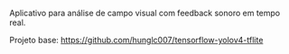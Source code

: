 Aplicativo para análise de campo visual com feedback sonoro em tempo real.

Projeto base: https://github.com/hunglc007/tensorflow-yolov4-tflite